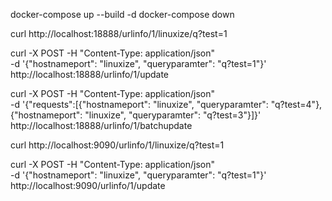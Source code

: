 docker-compose up --build -d
docker-compose down

curl http://localhost:18888/urlinfo/1/linuxize/q?test=1

curl -X POST -H "Content-Type: application/json" \
    -d '{"hostnameport": "linuxize", "queryparamter": "q?test=1"}' \
    http://localhost:18888/urlinfo/1/update

curl -X POST -H "Content-Type: application/json" \
    -d '{"requests":[{"hostnameport": "linuxize", "queryparamter": "q?test=4"},{"hostnameport": "linuxize", "queryparamter": "q?test=3"}]}' \
    http://localhost:18888/urlinfo/1/batchupdate


curl http://localhost:9090/urlinfo/1/linuxize/q?test=1

curl -X POST -H "Content-Type: application/json" \
    -d '{"hostnameport": "linuxize", "queryparamter": "q?test=1"}' \
    http://localhost:9090/urlinfo/1/update